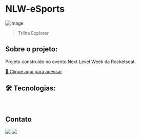 # NLW-eSports 
![image](https://user-images.githubusercontent.com/105132452/190487526-6647ee41-cf36-4bde-a172-aeb3b50824e9.png)
>Trilha Explorer
## Sobre o projeto:

Projeto construído no evento  Next Level Week da Rocketseat.

[🔗 Clique aqui para acessar](https://andersonrs080.github.io/NLW-eSports-Explorer/)

## 🛠 Tecnologias:

<img src="https://img.shields.io/badge/HTML5-E34F26?style=for-the-badge&logo=html5&logoColor=white" alt="">
<img src="https://img.shields.io/badge/CSS3-1572B6?style=for-the-badge&logo=css3&logoColor=white" alt="">



<!--# Autor:-->
## Contato
<a href="https://www.linkedin.com/in/anderson-r-souza" target="_blank"><img src="https://img.shields.io/badge/-LinkedIn-%230077B5?style=for-the-badge&logo=linkedin&logoColor=white" target="_blank"></a> 
<a href = "mailto:anderson.rodriguesouz@gmail.com"><img src="https://img.shields.io/badge/-Gmail-%23333?style=for-the-badge&logo=gmail&logoColor=white" target="_blank"></a>